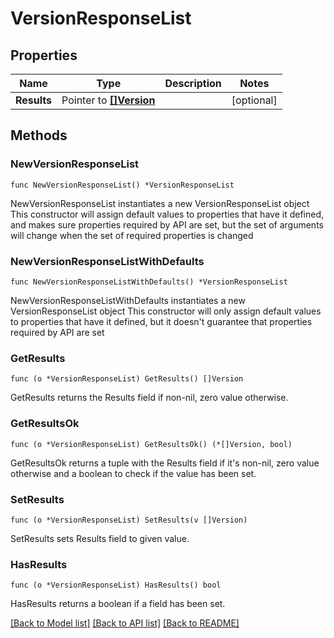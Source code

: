 # VersionResponseList

## Properties

Name | Type | Description | Notes
------------ | ------------- | ------------- | -------------
**Results** | Pointer to [**[]Version**](Version.md) |  | [optional] 

## Methods

### NewVersionResponseList

`func NewVersionResponseList() *VersionResponseList`

NewVersionResponseList instantiates a new VersionResponseList object
This constructor will assign default values to properties that have it defined,
and makes sure properties required by API are set, but the set of arguments
will change when the set of required properties is changed

### NewVersionResponseListWithDefaults

`func NewVersionResponseListWithDefaults() *VersionResponseList`

NewVersionResponseListWithDefaults instantiates a new VersionResponseList object
This constructor will only assign default values to properties that have it defined,
but it doesn't guarantee that properties required by API are set

### GetResults

`func (o *VersionResponseList) GetResults() []Version`

GetResults returns the Results field if non-nil, zero value otherwise.

### GetResultsOk

`func (o *VersionResponseList) GetResultsOk() (*[]Version, bool)`

GetResultsOk returns a tuple with the Results field if it's non-nil, zero value otherwise
and a boolean to check if the value has been set.

### SetResults

`func (o *VersionResponseList) SetResults(v []Version)`

SetResults sets Results field to given value.

### HasResults

`func (o *VersionResponseList) HasResults() bool`

HasResults returns a boolean if a field has been set.


[[Back to Model list]](../README.md#documentation-for-models) [[Back to API list]](../README.md#documentation-for-api-endpoints) [[Back to README]](../README.md)


